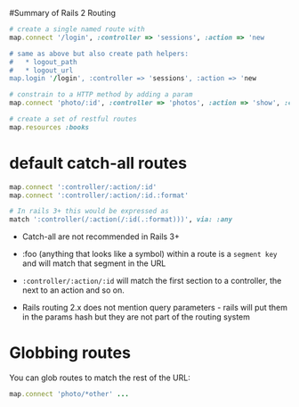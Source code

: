 #Summary of Rails 2 Routing

```ruby
# create a single named route with
map.connect '/login', :controller => 'sessions', :action => 'new

# same as above but also create path helpers:
#   * logout_path
#   * logout_url
map.login '/login', :controller => 'sessions', :action => 'new

# constrain to a HTTP method by adding a param
map.connect 'photo/:id', :controller => 'photos', :action => 'show', :conditions => { :method => :get }

# create a set of restful routes
map.resources :books
```

# default catch-all routes

```ruby
map.connect ':controller/:action/:id'
map.connect ':controller/:action/:id.:format'

# In rails 3+ this would be expressed as
match ':controller(/:action(/:id(.:format)))', via: :any
```

- Catch-all are not recommended in Rails 3+

- :foo (anything that looks like a symbol) within a route is a `segment key` and
  will match that segment in the URL
- `:controller/:action/:id` will match the first section to a controller, the
  next to an action and so on.
- Rails routing 2.x does not mention query parameters - rails will put them in
  the params hash but they are not part of the routing system

# Globbing routes

You can glob routes to match the rest of the URL:

```ruby
map.connect 'photo/*other' ...
```
